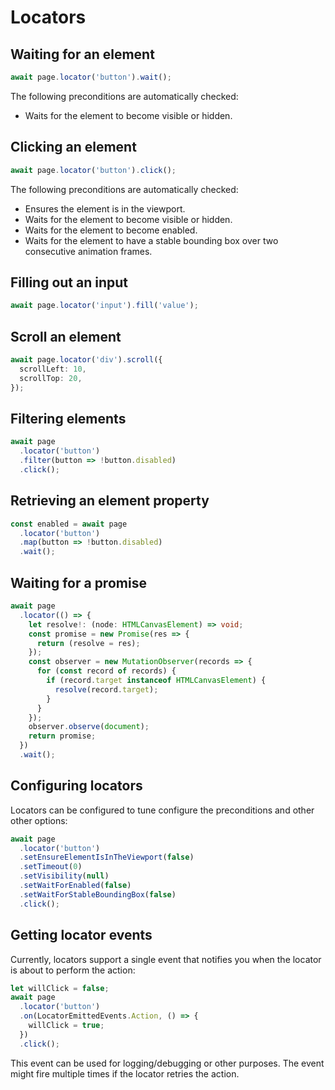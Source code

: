 # Locators

## Waiting for an element

```ts
await page.locator('button').wait();
```

The following preconditions are automatically checked:

- Waits for the element to become visible or hidden.


## Clicking an element

```ts
await page.locator('button').click();
```

The following preconditions are automatically checked:

- Ensures the element is in the viewport.
- Waits for the element to become
  visible or hidden.
- Waits for the element to become enabled.
- Waits for the element to have a stable bounding box over two consecutive animation frames.


## Filling out an input

```ts
await page.locator('input').fill('value');
```


## Scroll an element

```ts
await page.locator('div').scroll({
  scrollLeft: 10,
  scrollTop: 20,
});
```


## Filtering elements

```ts
await page
  .locator('button')
  .filter(button => !button.disabled)
  .click();
```


## Retrieving an element property

```ts
const enabled = await page
  .locator('button')
  .map(button => !button.disabled)
  .wait();
```


## Waiting for a promise

```ts
await page
  .locator(() => {
    let resolve!: (node: HTMLCanvasElement) => void;
    const promise = new Promise(res => {
      return (resolve = res);
    });
    const observer = new MutationObserver(records => {
      for (const record of records) {
        if (record.target instanceof HTMLCanvasElement) {
          resolve(record.target);
        }
      }
    });
    observer.observe(document);
    return promise;
  })
  .wait();
```


## Configuring locators

Locators can be configured to tune configure the preconditions and other other options:

```ts
await page
  .locator('button')
  .setEnsureElementIsInTheViewport(false)
  .setTimeout(0)
  .setVisibility(null)
  .setWaitForEnabled(false)
  .setWaitForStableBoundingBox(false)
  .click();
```

## Getting locator events

Currently, locators support a single event that notifies you when the locator is about to perform the action:

```ts
let willClick = false;
await page
  .locator('button')
  .on(LocatorEmittedEvents.Action, () => {
    willClick = true;
  })
  .click();
```

This event can be used for logging/debugging or other purposes. The event might
fire multiple times if the locator retries the action.